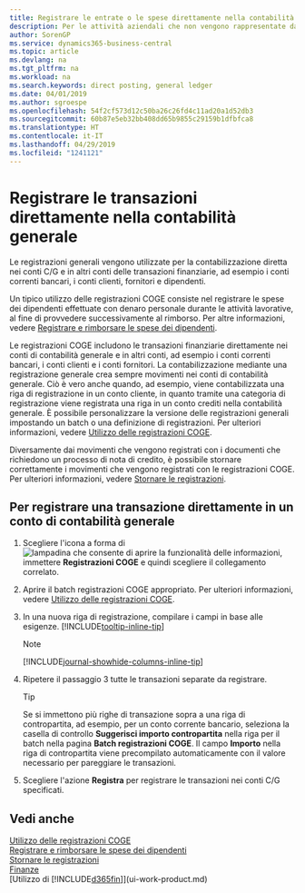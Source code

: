 ```yaml
---
title: Registrare le entrate o le spese direttamente nella contabilità generale| Documenti Microsoft
description: Per le attività aziendali che non vengono rappresentate da un documento, ad esempio le spese più piccole o le ricevute di pagamento, è possibile creare le transazioni correlate registrando le righe nella pagina Registrazioni COGE.
author: SorenGP
ms.service: dynamics365-business-central
ms.topic: article
ms.devlang: na
ms.tgt_pltfrm: na
ms.workload: na
ms.search.keywords: direct posting, general ledger
ms.date: 04/01/2019
ms.author: sgroespe
ms.openlocfilehash: 54f2cf573d12c50ba26c26fd4c11ad20a1d52db3
ms.sourcegitcommit: 60b87e5eb32bb408dd65b9855c29159b1dfbfca8
ms.translationtype: HT
ms.contentlocale: it-IT
ms.lasthandoff: 04/29/2019
ms.locfileid: "1241121"
---
```

# <a name="post-transactions-directly-to-the-general-ledger"></a>Registrare le transazioni direttamente nella contabilità generale

Le registrazioni generali vengono utilizzate per la contabilizzazione diretta nei conti C/G e in altri conti delle transazioni finanziarie, ad esempio i conti correnti bancari, i conti clienti, fornitori e dipendenti.  

Un tipico utilizzo delle registrazioni COGE consiste nel registrare le spese dei dipendenti effettuate con denaro personale durante le attività lavorative, al fine di provvedere successivamente al rimborso. Per altre informazioni, vedere [Registrare e rimborsare le spese dei dipendenti](finance-how-record-reimburse-employee-expenses.md).

Le registrazioni COGE includono le transazioni finanziarie direttamente nei conti di contabilità generale e in altri conti, ad esempio i conti correnti bancari, i conti clienti e i conti fornitori. La contabilizzazione mediante una registrazione generale crea sempre movimenti nei conti di contabilità generale. Ciò è vero anche quando, ad esempio, viene contabilizzata una riga di registrazione in un conto cliente, in quanto tramite una categoria di registrazione viene registrata una riga in un conto crediti nella contabilità generale. È possibile personalizzare la versione delle registrazioni generali impostando un batch o una definizione di registrazioni. Per ulteriori informazioni, vedere [Utilizzo delle registrazioni COGE](ui-work-general-journals.md).

Diversamente dai movimenti che vengono registrati con i documenti che richiedono un processo di nota di credito, è possibile stornare correttamente i movimenti che vengono registrati con le registrazioni COGE. Per ulteriori informazioni, vedere [Stornare le registrazioni](finance-how-reverse-journal-posting.md).

## <a name="to-post-a-transaction-directly-to-a-general-ledger-account"></a>Per registrare una transazione direttamente in un conto di contabilità generale

1. Scegliere l'icona a forma di ![lampadina che consente di aprire la funzionalità delle informazioni](media/ui-search/search_small.png "Informazioni sull'operazione che si desidera eseguire"), immettere **Registrazioni COGE** e quindi scegliere il collegamento correlato.
2. Aprire il batch registrazioni COGE appropriato. Per ulteriori informazioni, vedere [Utilizzo delle registrazioni COGE](ui-work-general-journals.md).
3. In una nuova riga di registrazione, compilare i campi in base alle esigenze. [!INCLUDE[tooltip-inline-tip](includes/tooltip-inline-tip_md.md)]    

    > [!NOTE]
    > [!INCLUDE[journal-showhide-columns-inline-tip](includes/journal-showhide-columns-inline-tip.md)]
4. Ripetere il passaggio 3 tutte le transazioni separate da registrare.

    > [!TIP]  
    > Se si immettono più righe di transazione sopra a una riga di contropartita, ad esempio, per un conto corrente bancario, seleziona la casella di controllo **Suggerisci importo contropartita** nella riga per il batch nella pagina **Batch registrazioni COGE**. Il campo **Importo** nella riga di contropartita viene precompilato automaticamente con il valore necessario per pareggiare le transazioni.
5. Scegliere l'azione **Registra** per registrare le transazioni nei conti C/G specificati.

## <a name="see-also"></a>Vedi anche

[Utilizzo delle registrazioni COGE](ui-work-general-journals.md)  
[Registrare e rimborsare le spese dei dipendenti](finance-how-record-reimburse-employee-expenses.md)  
[Stornare le registrazioni](finance-how-reverse-journal-posting.md)  
[Finanze](finance.md)  
[Utilizzo di [!INCLUDE[d365fin](includes/d365fin_md.md)]](ui-work-product.md)  
